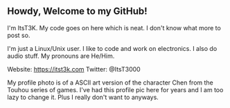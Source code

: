 Howdy, Welcome to my GitHub!
------
I'm ItsT3K. My code goes on here which is neat. I don't know what more to post so.

I'm just a Linux/Unix user. I like to code and work on electronics. I also do audio stuff. 
My pronouns are He/Him.

Website: https://itst3k.com
Twitter: @ItsT3000

My profile photo is of a ASCII art version of the character Chen from the Touhou series of games.
I've had this profile pic here for years and I am too lazy to change it. Plus I really don't want
to anyways.




<!---
ItsT3K/ItsT3K is a ✨ special ✨ repository because its `README.md` (this file) appears on your GitHub profile.
You can click the Preview link to take a look at your changes.
--->

